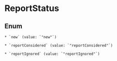 
# ReportStatus

## Enum


    * `new` (value: `"new"`)

    * `reportConsidered` (value: `"reportConsidered"`)

    * `reportIgnored` (value: `"reportIgnored"`)



